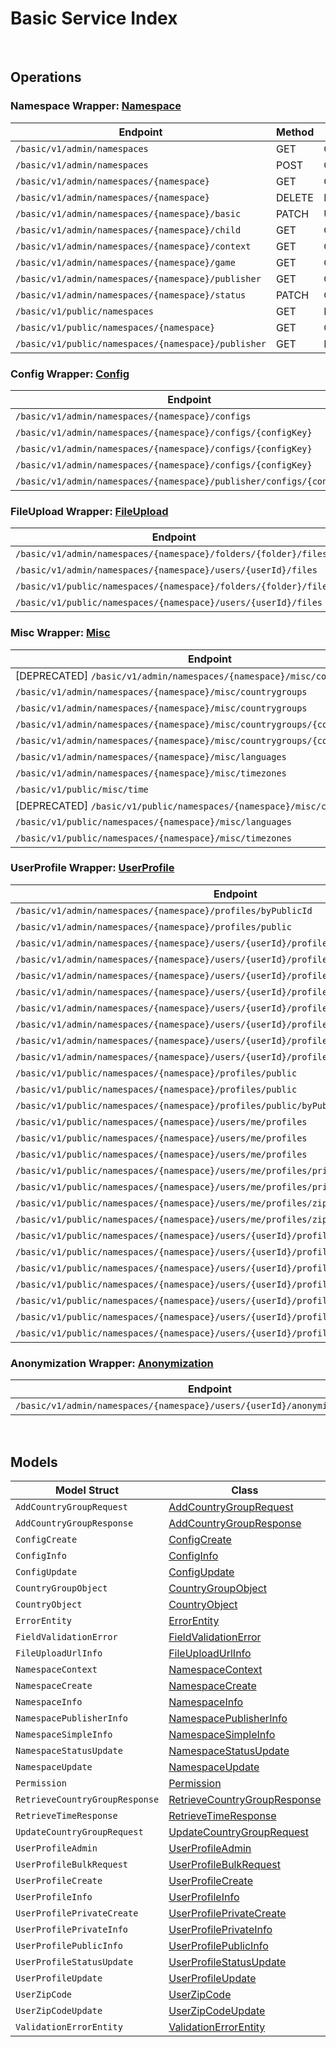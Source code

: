 # Basic Service Index

&nbsp;

## Operations

### Namespace Wrapper:  [Namespace](../../services-api/pkg/service/basic/namespace.go)
| Endpoint | Method | ID | Class | Wrapper | Example |
|---|---|---|---|---|---|
| `/basic/v1/admin/namespaces` | GET | GetNamespacesShort | [GetNamespacesShort](../../basic-sdk/pkg/basicclient/namespace/namespace_client.go) | [GetNamespacesShort](../../services-api/pkg/service/basic/namespace.go) | [GetNamespacesShort](../../samples/cli/cmd/basic/namespace/getNamespaces.go) |
| `/basic/v1/admin/namespaces` | POST | CreateNamespaceShort | [CreateNamespaceShort](../../basic-sdk/pkg/basicclient/namespace/namespace_client.go) | [CreateNamespaceShort](../../services-api/pkg/service/basic/namespace.go) | [CreateNamespaceShort](../../samples/cli/cmd/basic/namespace/createNamespace.go) |
| `/basic/v1/admin/namespaces/{namespace}` | GET | GetNamespaceShort | [GetNamespaceShort](../../basic-sdk/pkg/basicclient/namespace/namespace_client.go) | [GetNamespaceShort](../../services-api/pkg/service/basic/namespace.go) | [GetNamespaceShort](../../samples/cli/cmd/basic/namespace/getNamespace.go) |
| `/basic/v1/admin/namespaces/{namespace}` | DELETE | DeleteNamespaceShort | [DeleteNamespaceShort](../../basic-sdk/pkg/basicclient/namespace/namespace_client.go) | [DeleteNamespaceShort](../../services-api/pkg/service/basic/namespace.go) | [DeleteNamespaceShort](../../samples/cli/cmd/basic/namespace/deleteNamespace.go) |
| `/basic/v1/admin/namespaces/{namespace}/basic` | PATCH | UpdateNamespaceShort | [UpdateNamespaceShort](../../basic-sdk/pkg/basicclient/namespace/namespace_client.go) | [UpdateNamespaceShort](../../services-api/pkg/service/basic/namespace.go) | [UpdateNamespaceShort](../../samples/cli/cmd/basic/namespace/updateNamespace.go) |
| `/basic/v1/admin/namespaces/{namespace}/child` | GET | GetChildNamespacesShort | [GetChildNamespacesShort](../../basic-sdk/pkg/basicclient/namespace/namespace_client.go) | [GetChildNamespacesShort](../../services-api/pkg/service/basic/namespace.go) | [GetChildNamespacesShort](../../samples/cli/cmd/basic/namespace/getChildNamespaces.go) |
| `/basic/v1/admin/namespaces/{namespace}/context` | GET | GetNamespaceContextShort | [GetNamespaceContextShort](../../basic-sdk/pkg/basicclient/namespace/namespace_client.go) | [GetNamespaceContextShort](../../services-api/pkg/service/basic/namespace.go) | [GetNamespaceContextShort](../../samples/cli/cmd/basic/namespace/getNamespaceContext.go) |
| `/basic/v1/admin/namespaces/{namespace}/game` | GET | GetGameNamespacesShort | [GetGameNamespacesShort](../../basic-sdk/pkg/basicclient/namespace/namespace_client.go) | [GetGameNamespacesShort](../../services-api/pkg/service/basic/namespace.go) | [GetGameNamespacesShort](../../samples/cli/cmd/basic/namespace/getGameNamespaces.go) |
| `/basic/v1/admin/namespaces/{namespace}/publisher` | GET | GetNamespacePublisherShort | [GetNamespacePublisherShort](../../basic-sdk/pkg/basicclient/namespace/namespace_client.go) | [GetNamespacePublisherShort](../../services-api/pkg/service/basic/namespace.go) | [GetNamespacePublisherShort](../../samples/cli/cmd/basic/namespace/getNamespacePublisher.go) |
| `/basic/v1/admin/namespaces/{namespace}/status` | PATCH | ChangeNamespaceStatusShort | [ChangeNamespaceStatusShort](../../basic-sdk/pkg/basicclient/namespace/namespace_client.go) | [ChangeNamespaceStatusShort](../../services-api/pkg/service/basic/namespace.go) | [ChangeNamespaceStatusShort](../../samples/cli/cmd/basic/namespace/changeNamespaceStatus.go) |
| `/basic/v1/public/namespaces` | GET | PublicGetNamespacesShort | [PublicGetNamespacesShort](../../basic-sdk/pkg/basicclient/namespace/namespace_client.go) | [PublicGetNamespacesShort](../../services-api/pkg/service/basic/namespace.go) | [PublicGetNamespacesShort](../../samples/cli/cmd/basic/namespace/publicGetNamespaces.go) |
| `/basic/v1/public/namespaces/{namespace}` | GET | GetNamespace1Short | [GetNamespace1Short](../../basic-sdk/pkg/basicclient/namespace/namespace_client.go) | [GetNamespace1Short](../../services-api/pkg/service/basic/namespace.go) | [GetNamespace1Short](../../samples/cli/cmd/basic/namespace/getNamespace1.go) |
| `/basic/v1/public/namespaces/{namespace}/publisher` | GET | PublicGetNamespacePublisherShort | [PublicGetNamespacePublisherShort](../../basic-sdk/pkg/basicclient/namespace/namespace_client.go) | [PublicGetNamespacePublisherShort](../../services-api/pkg/service/basic/namespace.go) | [PublicGetNamespacePublisherShort](../../samples/cli/cmd/basic/namespace/publicGetNamespacePublisher.go) |

### Config Wrapper:  [Config](../../services-api/pkg/service/basic/config.go)
| Endpoint | Method | ID | Class | Wrapper | Example |
|---|---|---|---|---|---|
| `/basic/v1/admin/namespaces/{namespace}/configs` | POST | CreateConfigShort | [CreateConfigShort](../../basic-sdk/pkg/basicclient/config/config_client.go) | [CreateConfigShort](../../services-api/pkg/service/basic/config.go) | [CreateConfigShort](../../samples/cli/cmd/basic/config/createConfig.go) |
| `/basic/v1/admin/namespaces/{namespace}/configs/{configKey}` | GET | GetConfigShort | [GetConfigShort](../../basic-sdk/pkg/basicclient/config/config_client.go) | [GetConfigShort](../../services-api/pkg/service/basic/config.go) | [GetConfigShort](../../samples/cli/cmd/basic/config/getConfig.go) |
| `/basic/v1/admin/namespaces/{namespace}/configs/{configKey}` | DELETE | DeleteConfigShort | [DeleteConfigShort](../../basic-sdk/pkg/basicclient/config/config_client.go) | [DeleteConfigShort](../../services-api/pkg/service/basic/config.go) | [DeleteConfigShort](../../samples/cli/cmd/basic/config/deleteConfig.go) |
| `/basic/v1/admin/namespaces/{namespace}/configs/{configKey}` | PATCH | UpdateConfigShort | [UpdateConfigShort](../../basic-sdk/pkg/basicclient/config/config_client.go) | [UpdateConfigShort](../../services-api/pkg/service/basic/config.go) | [UpdateConfigShort](../../samples/cli/cmd/basic/config/updateConfig.go) |
| `/basic/v1/admin/namespaces/{namespace}/publisher/configs/{configKey}` | GET | GetPublisherConfigShort | [GetPublisherConfigShort](../../basic-sdk/pkg/basicclient/config/config_client.go) | [GetPublisherConfigShort](../../services-api/pkg/service/basic/config.go) | [GetPublisherConfigShort](../../samples/cli/cmd/basic/config/getPublisherConfig.go) |

### FileUpload Wrapper:  [FileUpload](../../services-api/pkg/service/basic/fileUpload.go)
| Endpoint | Method | ID | Class | Wrapper | Example |
|---|---|---|---|---|---|
| `/basic/v1/admin/namespaces/{namespace}/folders/{folder}/files` | POST | GeneratedUploadUrlShort | [GeneratedUploadUrlShort](../../basic-sdk/pkg/basicclient/file_upload/file_upload_client.go) | [GeneratedUploadUrlShort](../../services-api/pkg/service/basic/fileUpload.go) | [GeneratedUploadUrlShort](../../samples/cli/cmd/basic/fileUpload/generatedUploadUrl.go) |
| `/basic/v1/admin/namespaces/{namespace}/users/{userId}/files` | POST | GeneratedUserUploadContentUrlShort | [GeneratedUserUploadContentUrlShort](../../basic-sdk/pkg/basicclient/file_upload/file_upload_client.go) | [GeneratedUserUploadContentUrlShort](../../services-api/pkg/service/basic/fileUpload.go) | [GeneratedUserUploadContentUrlShort](../../samples/cli/cmd/basic/fileUpload/generatedUserUploadContentUrl.go) |
| `/basic/v1/public/namespaces/{namespace}/folders/{folder}/files` | POST | PublicGeneratedUploadUrlShort | [PublicGeneratedUploadUrlShort](../../basic-sdk/pkg/basicclient/file_upload/file_upload_client.go) | [PublicGeneratedUploadUrlShort](../../services-api/pkg/service/basic/fileUpload.go) | [PublicGeneratedUploadUrlShort](../../samples/cli/cmd/basic/fileUpload/publicGeneratedUploadUrl.go) |
| `/basic/v1/public/namespaces/{namespace}/users/{userId}/files` | POST | PublicGeneratedUserUploadContentUrlShort | [PublicGeneratedUserUploadContentUrlShort](../../basic-sdk/pkg/basicclient/file_upload/file_upload_client.go) | [PublicGeneratedUserUploadContentUrlShort](../../services-api/pkg/service/basic/fileUpload.go) | [PublicGeneratedUserUploadContentUrlShort](../../samples/cli/cmd/basic/fileUpload/publicGeneratedUserUploadContentUrl.go) |

### Misc Wrapper:  [Misc](../../services-api/pkg/service/basic/misc.go)
| Endpoint | Method | ID | Class | Wrapper | Example |
|---|---|---|---|---|---|
| [DEPRECATED] `/basic/v1/admin/namespaces/{namespace}/misc/countries` | GET | GetCountriesShort | [GetCountriesShort](../../basic-sdk/pkg/basicclient/misc/misc_client.go) | [GetCountriesShort](../../services-api/pkg/service/basic/misc.go) | [GetCountriesShort](../../samples/cli/cmd/basic/misc/getCountries.go) |
| `/basic/v1/admin/namespaces/{namespace}/misc/countrygroups` | GET | GetCountryGroupsShort | [GetCountryGroupsShort](../../basic-sdk/pkg/basicclient/misc/misc_client.go) | [GetCountryGroupsShort](../../services-api/pkg/service/basic/misc.go) | [GetCountryGroupsShort](../../samples/cli/cmd/basic/misc/getCountryGroups.go) |
| `/basic/v1/admin/namespaces/{namespace}/misc/countrygroups` | POST | AddCountryGroupShort | [AddCountryGroupShort](../../basic-sdk/pkg/basicclient/misc/misc_client.go) | [AddCountryGroupShort](../../services-api/pkg/service/basic/misc.go) | [AddCountryGroupShort](../../samples/cli/cmd/basic/misc/addCountryGroup.go) |
| `/basic/v1/admin/namespaces/{namespace}/misc/countrygroups/{countryGroupCode}` | PUT | UpdateCountryGroupShort | [UpdateCountryGroupShort](../../basic-sdk/pkg/basicclient/misc/misc_client.go) | [UpdateCountryGroupShort](../../services-api/pkg/service/basic/misc.go) | [UpdateCountryGroupShort](../../samples/cli/cmd/basic/misc/updateCountryGroup.go) |
| `/basic/v1/admin/namespaces/{namespace}/misc/countrygroups/{countryGroupCode}` | DELETE | DeleteCountryGroupShort | [DeleteCountryGroupShort](../../basic-sdk/pkg/basicclient/misc/misc_client.go) | [DeleteCountryGroupShort](../../services-api/pkg/service/basic/misc.go) | [DeleteCountryGroupShort](../../samples/cli/cmd/basic/misc/deleteCountryGroup.go) |
| `/basic/v1/admin/namespaces/{namespace}/misc/languages` | GET | GetLanguagesShort | [GetLanguagesShort](../../basic-sdk/pkg/basicclient/misc/misc_client.go) | [GetLanguagesShort](../../services-api/pkg/service/basic/misc.go) | [GetLanguagesShort](../../samples/cli/cmd/basic/misc/getLanguages.go) |
| `/basic/v1/admin/namespaces/{namespace}/misc/timezones` | GET | GetTimeZonesShort | [GetTimeZonesShort](../../basic-sdk/pkg/basicclient/misc/misc_client.go) | [GetTimeZonesShort](../../services-api/pkg/service/basic/misc.go) | [GetTimeZonesShort](../../samples/cli/cmd/basic/misc/getTimeZones.go) |
| `/basic/v1/public/misc/time` | GET | PublicGetTimeShort | [PublicGetTimeShort](../../basic-sdk/pkg/basicclient/misc/misc_client.go) | [PublicGetTimeShort](../../services-api/pkg/service/basic/misc.go) | [PublicGetTimeShort](../../samples/cli/cmd/basic/misc/publicGetTime.go) |
| [DEPRECATED] `/basic/v1/public/namespaces/{namespace}/misc/countries` | GET | PublicGetCountriesShort | [PublicGetCountriesShort](../../basic-sdk/pkg/basicclient/misc/misc_client.go) | [PublicGetCountriesShort](../../services-api/pkg/service/basic/misc.go) | [PublicGetCountriesShort](../../samples/cli/cmd/basic/misc/publicGetCountries.go) |
| `/basic/v1/public/namespaces/{namespace}/misc/languages` | GET | PublicGetLanguagesShort | [PublicGetLanguagesShort](../../basic-sdk/pkg/basicclient/misc/misc_client.go) | [PublicGetLanguagesShort](../../services-api/pkg/service/basic/misc.go) | [PublicGetLanguagesShort](../../samples/cli/cmd/basic/misc/publicGetLanguages.go) |
| `/basic/v1/public/namespaces/{namespace}/misc/timezones` | GET | PublicGetTimeZonesShort | [PublicGetTimeZonesShort](../../basic-sdk/pkg/basicclient/misc/misc_client.go) | [PublicGetTimeZonesShort](../../services-api/pkg/service/basic/misc.go) | [PublicGetTimeZonesShort](../../samples/cli/cmd/basic/misc/publicGetTimeZones.go) |

### UserProfile Wrapper:  [UserProfile](../../services-api/pkg/service/basic/userProfile.go)
| Endpoint | Method | ID | Class | Wrapper | Example |
|---|---|---|---|---|---|
| `/basic/v1/admin/namespaces/{namespace}/profiles/byPublicId` | GET | GetUserProfileInfoByPublicIdShort | [GetUserProfileInfoByPublicIdShort](../../basic-sdk/pkg/basicclient/user_profile/user_profile_client.go) | [GetUserProfileInfoByPublicIdShort](../../services-api/pkg/service/basic/userProfile.go) | [GetUserProfileInfoByPublicIdShort](../../samples/cli/cmd/basic/userProfile/getUserProfileInfoByPublicId.go) |
| `/basic/v1/admin/namespaces/{namespace}/profiles/public` | POST | AdminGetUserProfilePublicInfoByIdsShort | [AdminGetUserProfilePublicInfoByIdsShort](../../basic-sdk/pkg/basicclient/user_profile/user_profile_client.go) | [AdminGetUserProfilePublicInfoByIdsShort](../../services-api/pkg/service/basic/userProfile.go) | [AdminGetUserProfilePublicInfoByIdsShort](../../samples/cli/cmd/basic/userProfile/adminGetUserProfilePublicInfoByIds.go) |
| `/basic/v1/admin/namespaces/{namespace}/users/{userId}/profiles` | GET | GetUserProfileInfoShort | [GetUserProfileInfoShort](../../basic-sdk/pkg/basicclient/user_profile/user_profile_client.go) | [GetUserProfileInfoShort](../../services-api/pkg/service/basic/userProfile.go) | [GetUserProfileInfoShort](../../samples/cli/cmd/basic/userProfile/getUserProfileInfo.go) |
| `/basic/v1/admin/namespaces/{namespace}/users/{userId}/profiles` | PUT | UpdateUserProfileShort | [UpdateUserProfileShort](../../basic-sdk/pkg/basicclient/user_profile/user_profile_client.go) | [UpdateUserProfileShort](../../services-api/pkg/service/basic/userProfile.go) | [UpdateUserProfileShort](../../samples/cli/cmd/basic/userProfile/updateUserProfile.go) |
| `/basic/v1/admin/namespaces/{namespace}/users/{userId}/profiles` | DELETE | DeleteUserProfileShort | [DeleteUserProfileShort](../../basic-sdk/pkg/basicclient/user_profile/user_profile_client.go) | [DeleteUserProfileShort](../../services-api/pkg/service/basic/userProfile.go) | [DeleteUserProfileShort](../../samples/cli/cmd/basic/userProfile/deleteUserProfile.go) |
| `/basic/v1/admin/namespaces/{namespace}/users/{userId}/profiles/customAttributes` | GET | GetCustomAttributesInfoShort | [GetCustomAttributesInfoShort](../../basic-sdk/pkg/basicclient/user_profile/user_profile_client.go) | [GetCustomAttributesInfoShort](../../services-api/pkg/service/basic/userProfile.go) | [GetCustomAttributesInfoShort](../../samples/cli/cmd/basic/userProfile/getCustomAttributesInfo.go) |
| `/basic/v1/admin/namespaces/{namespace}/users/{userId}/profiles/customAttributes` | PUT | UpdateCustomAttributesPartiallyShort | [UpdateCustomAttributesPartiallyShort](../../basic-sdk/pkg/basicclient/user_profile/user_profile_client.go) | [UpdateCustomAttributesPartiallyShort](../../services-api/pkg/service/basic/userProfile.go) | [UpdateCustomAttributesPartiallyShort](../../samples/cli/cmd/basic/userProfile/updateCustomAttributesPartially.go) |
| `/basic/v1/admin/namespaces/{namespace}/users/{userId}/profiles/privateCustomAttributes` | GET | GetPrivateCustomAttributesInfoShort | [GetPrivateCustomAttributesInfoShort](../../basic-sdk/pkg/basicclient/user_profile/user_profile_client.go) | [GetPrivateCustomAttributesInfoShort](../../services-api/pkg/service/basic/userProfile.go) | [GetPrivateCustomAttributesInfoShort](../../samples/cli/cmd/basic/userProfile/getPrivateCustomAttributesInfo.go) |
| `/basic/v1/admin/namespaces/{namespace}/users/{userId}/profiles/privateCustomAttributes` | PUT | UpdatePrivateCustomAttributesPartiallyShort | [UpdatePrivateCustomAttributesPartiallyShort](../../basic-sdk/pkg/basicclient/user_profile/user_profile_client.go) | [UpdatePrivateCustomAttributesPartiallyShort](../../services-api/pkg/service/basic/userProfile.go) | [UpdatePrivateCustomAttributesPartiallyShort](../../samples/cli/cmd/basic/userProfile/updatePrivateCustomAttributesPartially.go) |
| `/basic/v1/admin/namespaces/{namespace}/users/{userId}/profiles/status` | PATCH | UpdateUserProfileStatusShort | [UpdateUserProfileStatusShort](../../basic-sdk/pkg/basicclient/user_profile/user_profile_client.go) | [UpdateUserProfileStatusShort](../../services-api/pkg/service/basic/userProfile.go) | [UpdateUserProfileStatusShort](../../samples/cli/cmd/basic/userProfile/updateUserProfileStatus.go) |
| `/basic/v1/public/namespaces/{namespace}/profiles/public` | GET | PublicGetUserProfilePublicInfoByIdsShort | [PublicGetUserProfilePublicInfoByIdsShort](../../basic-sdk/pkg/basicclient/user_profile/user_profile_client.go) | [PublicGetUserProfilePublicInfoByIdsShort](../../services-api/pkg/service/basic/userProfile.go) | [PublicGetUserProfilePublicInfoByIdsShort](../../samples/cli/cmd/basic/userProfile/publicGetUserProfilePublicInfoByIds.go) |
| `/basic/v1/public/namespaces/{namespace}/profiles/public` | POST | PublicBulkGetUserProfilePublicInfoShort | [PublicBulkGetUserProfilePublicInfoShort](../../basic-sdk/pkg/basicclient/user_profile/user_profile_client.go) | [PublicBulkGetUserProfilePublicInfoShort](../../services-api/pkg/service/basic/userProfile.go) | [PublicBulkGetUserProfilePublicInfoShort](../../samples/cli/cmd/basic/userProfile/publicBulkGetUserProfilePublicInfo.go) |
| `/basic/v1/public/namespaces/{namespace}/profiles/public/byPublicId` | GET | PublicGetUserProfileInfoByPublicIdShort | [PublicGetUserProfileInfoByPublicIdShort](../../basic-sdk/pkg/basicclient/user_profile/user_profile_client.go) | [PublicGetUserProfileInfoByPublicIdShort](../../services-api/pkg/service/basic/userProfile.go) | [PublicGetUserProfileInfoByPublicIdShort](../../samples/cli/cmd/basic/userProfile/publicGetUserProfileInfoByPublicId.go) |
| `/basic/v1/public/namespaces/{namespace}/users/me/profiles` | GET | GetMyProfileInfoShort | [GetMyProfileInfoShort](../../basic-sdk/pkg/basicclient/user_profile/user_profile_client.go) | [GetMyProfileInfoShort](../../services-api/pkg/service/basic/userProfile.go) | [GetMyProfileInfoShort](../../samples/cli/cmd/basic/userProfile/getMyProfileInfo.go) |
| `/basic/v1/public/namespaces/{namespace}/users/me/profiles` | PUT | UpdateMyProfileShort | [UpdateMyProfileShort](../../basic-sdk/pkg/basicclient/user_profile/user_profile_client.go) | [UpdateMyProfileShort](../../services-api/pkg/service/basic/userProfile.go) | [UpdateMyProfileShort](../../samples/cli/cmd/basic/userProfile/updateMyProfile.go) |
| `/basic/v1/public/namespaces/{namespace}/users/me/profiles` | POST | CreateMyProfileShort | [CreateMyProfileShort](../../basic-sdk/pkg/basicclient/user_profile/user_profile_client.go) | [CreateMyProfileShort](../../services-api/pkg/service/basic/userProfile.go) | [CreateMyProfileShort](../../samples/cli/cmd/basic/userProfile/createMyProfile.go) |
| `/basic/v1/public/namespaces/{namespace}/users/me/profiles/privateCustomAttributes` | GET | GetMyPrivateCustomAttributesInfoShort | [GetMyPrivateCustomAttributesInfoShort](../../basic-sdk/pkg/basicclient/user_profile/user_profile_client.go) | [GetMyPrivateCustomAttributesInfoShort](../../services-api/pkg/service/basic/userProfile.go) | [GetMyPrivateCustomAttributesInfoShort](../../samples/cli/cmd/basic/userProfile/getMyPrivateCustomAttributesInfo.go) |
| `/basic/v1/public/namespaces/{namespace}/users/me/profiles/privateCustomAttributes` | PUT | UpdateMyPrivateCustomAttributesPartiallyShort | [UpdateMyPrivateCustomAttributesPartiallyShort](../../basic-sdk/pkg/basicclient/user_profile/user_profile_client.go) | [UpdateMyPrivateCustomAttributesPartiallyShort](../../services-api/pkg/service/basic/userProfile.go) | [UpdateMyPrivateCustomAttributesPartiallyShort](../../samples/cli/cmd/basic/userProfile/updateMyPrivateCustomAttributesPartially.go) |
| `/basic/v1/public/namespaces/{namespace}/users/me/profiles/zipCode` | GET | GetMyZipCodeShort | [GetMyZipCodeShort](../../basic-sdk/pkg/basicclient/user_profile/user_profile_client.go) | [GetMyZipCodeShort](../../services-api/pkg/service/basic/userProfile.go) | [GetMyZipCodeShort](../../samples/cli/cmd/basic/userProfile/getMyZipCode.go) |
| `/basic/v1/public/namespaces/{namespace}/users/me/profiles/zipCode` | PATCH | UpdateMyZipCodeShort | [UpdateMyZipCodeShort](../../basic-sdk/pkg/basicclient/user_profile/user_profile_client.go) | [UpdateMyZipCodeShort](../../services-api/pkg/service/basic/userProfile.go) | [UpdateMyZipCodeShort](../../samples/cli/cmd/basic/userProfile/updateMyZipCode.go) |
| `/basic/v1/public/namespaces/{namespace}/users/{userId}/profiles` | GET | PublicGetUserProfileInfoShort | [PublicGetUserProfileInfoShort](../../basic-sdk/pkg/basicclient/user_profile/user_profile_client.go) | [PublicGetUserProfileInfoShort](../../services-api/pkg/service/basic/userProfile.go) | [PublicGetUserProfileInfoShort](../../samples/cli/cmd/basic/userProfile/publicGetUserProfileInfo.go) |
| `/basic/v1/public/namespaces/{namespace}/users/{userId}/profiles` | PUT | PublicUpdateUserProfileShort | [PublicUpdateUserProfileShort](../../basic-sdk/pkg/basicclient/user_profile/user_profile_client.go) | [PublicUpdateUserProfileShort](../../services-api/pkg/service/basic/userProfile.go) | [PublicUpdateUserProfileShort](../../samples/cli/cmd/basic/userProfile/publicUpdateUserProfile.go) |
| `/basic/v1/public/namespaces/{namespace}/users/{userId}/profiles` | POST | PublicCreateUserProfileShort | [PublicCreateUserProfileShort](../../basic-sdk/pkg/basicclient/user_profile/user_profile_client.go) | [PublicCreateUserProfileShort](../../services-api/pkg/service/basic/userProfile.go) | [PublicCreateUserProfileShort](../../samples/cli/cmd/basic/userProfile/publicCreateUserProfile.go) |
| `/basic/v1/public/namespaces/{namespace}/users/{userId}/profiles/customAttributes` | GET | PublicGetCustomAttributesInfoShort | [PublicGetCustomAttributesInfoShort](../../basic-sdk/pkg/basicclient/user_profile/user_profile_client.go) | [PublicGetCustomAttributesInfoShort](../../services-api/pkg/service/basic/userProfile.go) | [PublicGetCustomAttributesInfoShort](../../samples/cli/cmd/basic/userProfile/publicGetCustomAttributesInfo.go) |
| `/basic/v1/public/namespaces/{namespace}/users/{userId}/profiles/customAttributes` | PUT | PublicUpdateCustomAttributesPartiallyShort | [PublicUpdateCustomAttributesPartiallyShort](../../basic-sdk/pkg/basicclient/user_profile/user_profile_client.go) | [PublicUpdateCustomAttributesPartiallyShort](../../services-api/pkg/service/basic/userProfile.go) | [PublicUpdateCustomAttributesPartiallyShort](../../samples/cli/cmd/basic/userProfile/publicUpdateCustomAttributesPartially.go) |
| `/basic/v1/public/namespaces/{namespace}/users/{userId}/profiles/public` | GET | PublicGetUserProfilePublicInfoShort | [PublicGetUserProfilePublicInfoShort](../../basic-sdk/pkg/basicclient/user_profile/user_profile_client.go) | [PublicGetUserProfilePublicInfoShort](../../services-api/pkg/service/basic/userProfile.go) | [PublicGetUserProfilePublicInfoShort](../../samples/cli/cmd/basic/userProfile/publicGetUserProfilePublicInfo.go) |
| `/basic/v1/public/namespaces/{namespace}/users/{userId}/profiles/status` | PATCH | PublicUpdateUserProfileStatusShort | [PublicUpdateUserProfileStatusShort](../../basic-sdk/pkg/basicclient/user_profile/user_profile_client.go) | [PublicUpdateUserProfileStatusShort](../../services-api/pkg/service/basic/userProfile.go) | [PublicUpdateUserProfileStatusShort](../../samples/cli/cmd/basic/userProfile/publicUpdateUserProfileStatus.go) |

### Anonymization Wrapper:  [Anonymization](../../services-api/pkg/service/basic/anonymization.go)
| Endpoint | Method | ID | Class | Wrapper | Example |
|---|---|---|---|---|---|
| `/basic/v1/admin/namespaces/{namespace}/users/{userId}/anonymization/profiles` | DELETE | AnonymizeUserProfileShort | [AnonymizeUserProfileShort](../../basic-sdk/pkg/basicclient/anonymization/anonymization_client.go) | [AnonymizeUserProfileShort](../../services-api/pkg/service/basic/anonymization.go) | [AnonymizeUserProfileShort](../../samples/cli/cmd/basic/anonymization/anonymizeUserProfile.go) |


&nbsp;  

## Models

| Model Struct | Class |
|---|---|
| `AddCountryGroupRequest` | [AddCountryGroupRequest ](../../basic-sdk/pkg/basicclientmodels/add_country_group_request.go) |
| `AddCountryGroupResponse` | [AddCountryGroupResponse ](../../basic-sdk/pkg/basicclientmodels/add_country_group_response.go) |
| `ConfigCreate` | [ConfigCreate ](../../basic-sdk/pkg/basicclientmodels/config_create.go) |
| `ConfigInfo` | [ConfigInfo ](../../basic-sdk/pkg/basicclientmodels/config_info.go) |
| `ConfigUpdate` | [ConfigUpdate ](../../basic-sdk/pkg/basicclientmodels/config_update.go) |
| `CountryGroupObject` | [CountryGroupObject ](../../basic-sdk/pkg/basicclientmodels/country_group_object.go) |
| `CountryObject` | [CountryObject ](../../basic-sdk/pkg/basicclientmodels/country_object.go) |
| `ErrorEntity` | [ErrorEntity ](../../basic-sdk/pkg/basicclientmodels/error_entity.go) |
| `FieldValidationError` | [FieldValidationError ](../../basic-sdk/pkg/basicclientmodels/field_validation_error.go) |
| `FileUploadUrlInfo` | [FileUploadUrlInfo ](../../basic-sdk/pkg/basicclientmodels/file_upload_url_info.go) |
| `NamespaceContext` | [NamespaceContext ](../../basic-sdk/pkg/basicclientmodels/namespace_context.go) |
| `NamespaceCreate` | [NamespaceCreate ](../../basic-sdk/pkg/basicclientmodels/namespace_create.go) |
| `NamespaceInfo` | [NamespaceInfo ](../../basic-sdk/pkg/basicclientmodels/namespace_info.go) |
| `NamespacePublisherInfo` | [NamespacePublisherInfo ](../../basic-sdk/pkg/basicclientmodels/namespace_publisher_info.go) |
| `NamespaceSimpleInfo` | [NamespaceSimpleInfo ](../../basic-sdk/pkg/basicclientmodels/namespace_simple_info.go) |
| `NamespaceStatusUpdate` | [NamespaceStatusUpdate ](../../basic-sdk/pkg/basicclientmodels/namespace_status_update.go) |
| `NamespaceUpdate` | [NamespaceUpdate ](../../basic-sdk/pkg/basicclientmodels/namespace_update.go) |
| `Permission` | [Permission ](../../basic-sdk/pkg/basicclientmodels/permission.go) |
| `RetrieveCountryGroupResponse` | [RetrieveCountryGroupResponse ](../../basic-sdk/pkg/basicclientmodels/retrieve_country_group_response.go) |
| `RetrieveTimeResponse` | [RetrieveTimeResponse ](../../basic-sdk/pkg/basicclientmodels/retrieve_time_response.go) |
| `UpdateCountryGroupRequest` | [UpdateCountryGroupRequest ](../../basic-sdk/pkg/basicclientmodels/update_country_group_request.go) |
| `UserProfileAdmin` | [UserProfileAdmin ](../../basic-sdk/pkg/basicclientmodels/user_profile_admin.go) |
| `UserProfileBulkRequest` | [UserProfileBulkRequest ](../../basic-sdk/pkg/basicclientmodels/user_profile_bulk_request.go) |
| `UserProfileCreate` | [UserProfileCreate ](../../basic-sdk/pkg/basicclientmodels/user_profile_create.go) |
| `UserProfileInfo` | [UserProfileInfo ](../../basic-sdk/pkg/basicclientmodels/user_profile_info.go) |
| `UserProfilePrivateCreate` | [UserProfilePrivateCreate ](../../basic-sdk/pkg/basicclientmodels/user_profile_private_create.go) |
| `UserProfilePrivateInfo` | [UserProfilePrivateInfo ](../../basic-sdk/pkg/basicclientmodels/user_profile_private_info.go) |
| `UserProfilePublicInfo` | [UserProfilePublicInfo ](../../basic-sdk/pkg/basicclientmodels/user_profile_public_info.go) |
| `UserProfileStatusUpdate` | [UserProfileStatusUpdate ](../../basic-sdk/pkg/basicclientmodels/user_profile_status_update.go) |
| `UserProfileUpdate` | [UserProfileUpdate ](../../basic-sdk/pkg/basicclientmodels/user_profile_update.go) |
| `UserZipCode` | [UserZipCode ](../../basic-sdk/pkg/basicclientmodels/user_zip_code.go) |
| `UserZipCodeUpdate` | [UserZipCodeUpdate ](../../basic-sdk/pkg/basicclientmodels/user_zip_code_update.go) |
| `ValidationErrorEntity` | [ValidationErrorEntity ](../../basic-sdk/pkg/basicclientmodels/validation_error_entity.go) |
